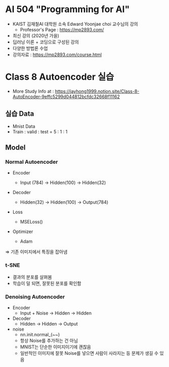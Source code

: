 # AI 504 "Programming for AI"
- KAIST 김재철AI 대학원 소속 Edward Yoonjae choi 교수님의 강의
    - Professor's Page : https://mp2893.com/
- 최신 강의 (2020년 가을)
- 딥러닝 이론 + 코딩으로 구성된 강의
- 다양한 방법론 수업
- 강의자료 : https://mp2893.com/course.html

# Class 8 Autoencoder 실습
- More Study Info at : https://jayhong1999.notion.site/Class-8-AutoEncoder-9effc5299d044812bcfdc32668f11162

## 실습 Data

- Mnist Data
- Train : valid : test = 5 : 1 : 1

## Model

### Normal Autoencoder
- Encoder
    - Input (784) → Hidden(100) → Hidden(32)
- Decoder
    - Hidden(32) → Hidden(100) → Output(784)
- Loss
    - MSELoss()
    
- Optimizer
    - Adam
    
⇒ 기존 이미지에서 특징을 잡아냄

### t-SNE
- 결과의 분포를 살펴봄
- 학습이 덜 되면, 잘못된 분포를 확인함


### Denoising Autoencoder
- Encoder
    - Input + Noise → Hidden → Hidden
- Decoder
    - Hidden → Hidden → Output
- noise
    - nn.init.normal_(~~)
    - 항상 Noise를 추가하는 건 아님
    - MNIST는 단순한 이미지이기에 괜찮음
    - 일반적인 이미지에 잘못 Noise를 넣으면 사람이 사라지는 등 문제가 생길 수 있음